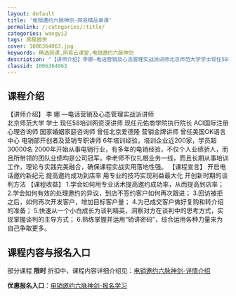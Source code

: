 ```yaml
---
layout: default
title: '电销邀约六脉神剑-网易精品单课'
permalink: /:categories/:title/
categories: wangyi2
tags: 网易提供
cover: 1006364063.jpg
keywords: 精选网课,网易云课堂,电销邀约六脉神剑
description: "【讲师介绍】李娜—电话营销及心态管理实战派讲师北京师范大学学士现任58培训网资深讲师现任元佑商学院执行院长ACI国际注册心理咨询师国家婚姻家庭咨询师曾任北京爱德隆营销金牌讲师曾任美国OK语言"
classid: 1006364063
---
```


## 课程介绍

【讲师介绍】
李 娜 —电话营销及心态管理实战派讲师                                                                
北京师范大学 学士
现任58培训网资深讲师
现任元佑商学院执行院长
ACI国际注册心理咨询师
国家婚姻家庭咨询师
曾任北京爱德隆 营销金牌讲师
曾任美国OK语言中心 电销部开创者及营销专职讲师
6年培训经验，培训企业近200家，学员超30000名
2000年开始从事电销行业，有多年的电销经验，不仅个人业绩骄人，而且所带领的团队业绩均是公司冠军。李老师不仅扎根业务一线，而且长期从事培训工作，理论与实践完美融合，确保课程实战实用落地性强。
【课程宣言】
开启电话邀约新纪元
提高邀约成功到店率
用专业的技巧实现利益最大化
开创新时期的谈判方法
【课程收益】
1.学会如何用专业话术提高邀约成功率，从而提高到店率；
2.学会如何有效的处理邀约的异议，到店不签约客户如何再次跟进；
3.回访被拒之后，如何再次开发客户，增加目标客户量；
4.为已成交客户做好复购和转介绍的准备；
5.快速从一个小白成长为谈判精英，洞察对方在谈判中的思考方式，实现掌握谈判的主导方式；
6.熟练掌握并运用“销讲密码”，综合运用各种力量来为自己争取更多。

## 课程内容与报名入口

部分课程 **限时** 折扣中，课程内容详细介绍见：[电销邀约六脉神剑-详情介绍](https://study.163.com/course/introduction/1006364063.htm?share=1&shareId=1025206652&utm_campaign=share&utm_medium=iphoneShare&utm_source=&utm_u=1025206652)

**优惠报名入口**：[电销邀约六脉神剑-报名学习](https://study.163.com/course/introduction/1006364063.htm?share=1&shareId=1025206652&utm_campaign=share&utm_medium=iphoneShare&utm_source=&utm_u=1025206652)

